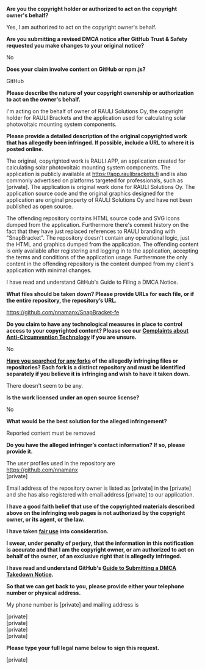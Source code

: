**Are you the copyright holder or authorized to act on the copyright owner's behalf?**

Yes, I am authorized to act on the copyright owner's behalf.

**Are you submitting a revised DMCA notice after GitHub Trust & Safety requested you make changes to your original notice?**

No

**Does your claim involve content on GitHub or npm.js?**

GitHub

**Please describe the nature of your copyright ownership or authorization to act on the owner's behalf.**

I'm acting on the behalf of owner of RAULI Solutions Oy, the copyright holder for RAULI Brackets and the application used for calculating solar photovoltaic mounting system components.

**Please provide a detailed description of the original copyrighted work that has allegedly been infringed. If possible, include a URL to where it is posted online.**

The original, copyrighted work is RAULI APP, an application created for calculating solar photovoltaic mounting system components. The application is publicly available at https://app.raulibrackets.fi and is also commonly advertised on platforms targeted for professionals, such as [private]. The application is original work done for RAULI Solutions Oy. The application source code and the original graphics designed for the application are original property of RAULI Solutions Oy and have not been published as open source.

The offending repository contains HTML source code and SVG icons dumped from the application. Furthermore there's commit history on the fact that they have just replaced references to RAULI branding with "SnapBracket". The repository doesn't contain any operational logic, just the HTML and graphics dumped from the application. The offending content is only available after registering and logging in to the application, accepting the terms and conditions of the application usage. Furthermore the only content in the offending repository is the content dumped from my client's application with minimal changes.

I have read and understand GitHub's Guide to Filing a DMCA Notice.

**What files should be taken down? Please provide URLs for each file, or if the entire repository, the repository’s URL.**

https://github.com/nnamanx/SnapBracket-fe

**Do you claim to have any technological measures in place to control access to your copyrighted content? Please see our <a href="https://docs.github.com/articles/guide-to-submitting-a-dmca-takedown-notice#complaints-about-anti-circumvention-technology">Complaints about Anti-Circumvention Technology</a> if you are unsure.**

No

**<a href="https://docs.github.com/articles/dmca-takedown-policy#b-what-about-forks-or-whats-a-fork">Have you searched for any forks</a> of the allegedly infringing files or repositories? Each fork is a distinct repository and must be identified separately if you believe it is infringing and wish to have it taken down.**

There doesn't seem to be any.

**Is the work licensed under an open source license?**

No

**What would be the best solution for the alleged infringement?**

Reported content must be removed

**Do you have the alleged infringer’s contact information? If so, please provide it.**

The user profiles used in the repository are  
https://github.com/nnamanx  
[private]

Email address of the repository owner is listed as [private] in the [private] and she has also registered with email address [private] to our application.

**I have a good faith belief that use of the copyrighted materials described above on the infringing web pages is not authorized by the copyright owner, or its agent, or the law.**

**I have taken <a href="https://www.lumendatabase.org/topics/22">fair use</a> into consideration.**

**I swear, under penalty of perjury, that the information in this notification is accurate and that I am the copyright owner, or am authorized to act on behalf of the owner, of an exclusive right that is allegedly infringed.**

**I have read and understand GitHub's <a href="https://docs.github.com/articles/guide-to-submitting-a-dmca-takedown-notice/">Guide to Submitting a DMCA Takedown Notice</a>.**

**So that we can get back to you, please provide either your telephone number or physical address.**

My phone number is [private] and mailing address is

[private]  
[private]  
[private]  
[private]  

**Please type your full legal name below to sign this request.**

[private]  
